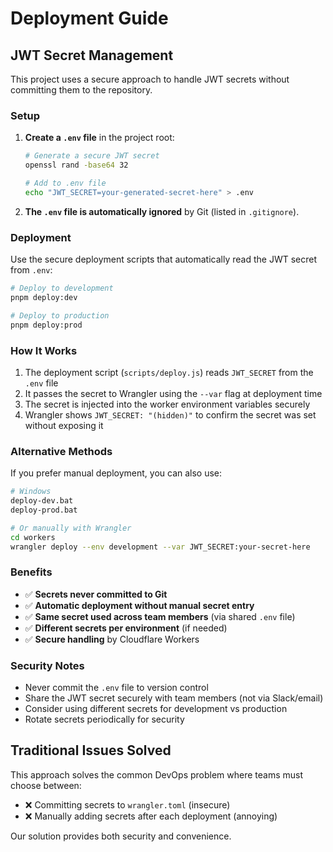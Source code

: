 # Deployment Guide

## JWT Secret Management

This project uses a secure approach to handle JWT secrets without committing them to the repository.

### Setup

1. **Create a `.env` file** in the project root:
   ```bash
   # Generate a secure JWT secret
   openssl rand -base64 32
   
   # Add to .env file
   echo "JWT_SECRET=your-generated-secret-here" > .env
   ```

2. **The `.env` file is automatically ignored** by Git (listed in `.gitignore`).

### Deployment

Use the secure deployment scripts that automatically read the JWT secret from `.env`:

```bash
# Deploy to development
pnpm deploy:dev

# Deploy to production  
pnpm deploy:prod
```

### How It Works

1. The deployment script (`scripts/deploy.js`) reads `JWT_SECRET` from the `.env` file
2. It passes the secret to Wrangler using the `--var` flag at deployment time
3. The secret is injected into the worker environment variables securely
4. Wrangler shows `JWT_SECRET: "(hidden)"` to confirm the secret was set without exposing it

### Alternative Methods

If you prefer manual deployment, you can also use:

```bash
# Windows
deploy-dev.bat
deploy-prod.bat

# Or manually with Wrangler
cd workers
wrangler deploy --env development --var JWT_SECRET:your-secret-here
```

### Benefits

- ✅ **Secrets never committed to Git**
- ✅ **Automatic deployment without manual secret entry**
- ✅ **Same secret used across team members** (via shared `.env` file)
- ✅ **Different secrets per environment** (if needed)
- ✅ **Secure handling** by Cloudflare Workers

### Security Notes

- Never commit the `.env` file to version control
- Share the JWT secret securely with team members (not via Slack/email)
- Consider using different secrets for development vs production
- Rotate secrets periodically for security

## Traditional Issues Solved

This approach solves the common DevOps problem where teams must choose between:
- ❌ Committing secrets to `wrangler.toml` (insecure)
- ❌ Manually adding secrets after each deployment (annoying)

Our solution provides both security and convenience.